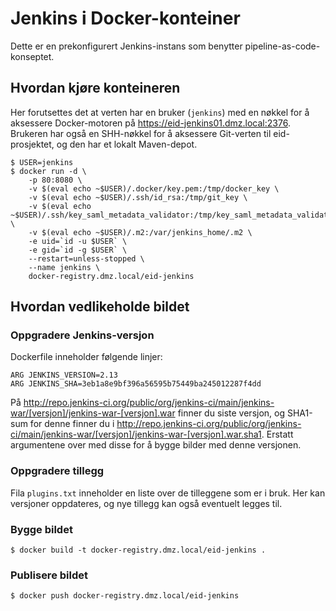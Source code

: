 # Jenkins i Docker-konteiner

Dette er en prekonfigurert Jenkins-instans som benytter pipeline-as-code-konseptet.

## Hvordan kjøre konteineren

Her forutsettes det at verten har en bruker (`jenkins`) med en nøkkel for å aksessere Docker-motoren på https://eid-jenkins01.dmz.local:2376. Brukeren har også en SHH-nøkkel for å aksessere Git-verten til eid-prosjektet, og den har et lokalt Maven-depot.

```
$ USER=jenkins
$ docker run -d \
    -p 80:8080 \
    -v $(eval echo ~$USER)/.docker/key.pem:/tmp/docker_key \
    -v $(eval echo ~$USER)/.ssh/id_rsa:/tmp/git_key \
    -v $(eval echo ~$USER)/.ssh/key_saml_metadata_validator:/tmp/key_saml_metadata_validator \
    -v $(eval echo ~$USER)/.m2:/var/jenkins_home/.m2 \
    -e uid=`id -u $USER` \
    -e gid=`id -g $USER` \
    --restart=unless-stopped \
    --name jenkins \
    docker-registry.dmz.local/eid-jenkins
```

## Hvordan vedlikeholde bildet

### Oppgradere Jenkins-versjon

Dockerfile inneholder følgende linjer:

```
ARG JENKINS_VERSION=2.13
ARG JENKINS_SHA=3eb1a8e9bf396a56595b75449ba245012287f4dd
```

På http://repo.jenkins-ci.org/public/org/jenkins-ci/main/jenkins-war/[versjon]/jenkins-war-[versjon].war finner du siste versjon, og SHA1-sum for denne finner du i http://repo.jenkins-ci.org/public/org/jenkins-ci/main/jenkins-war/[versjon]/jenkins-war-[versjon].war.sha1. Erstatt argumentene over med disse for å bygge bilder med denne versjonen.

### Oppgradere tillegg

Fila `plugins.txt` inneholder en liste over de tilleggene som er i bruk. Her kan versjoner oppdateres, og nye tillegg kan også eventuelt legges til.

### Bygge bildet

```
$ docker build -t docker-registry.dmz.local/eid-jenkins .
```

### Publisere bildet

```
$ docker push docker-registry.dmz.local/eid-jenkins
```
